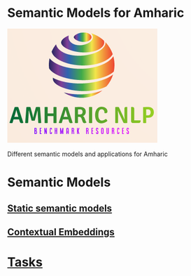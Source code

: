 # Semantic Models for Amharic
![](logo.png)

Different semantic models and applications for Amharic

# Semantic Models 
## [Static semantic models](https://github.com/uhh-lt/amharicmodels/wiki/staticmodels)
## [Contextual Embeddings](https://github.com/uhh-lt/amharicmodels/wiki/contextual)

# [Tasks](https://github.com/uhh-lt/amharicmodels/wiki/NLP-Tasks)

